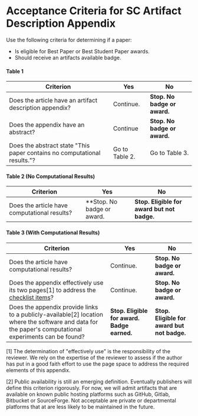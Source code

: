# Acceptance Criteria for SC Artifact Description Appendix

Use the following criteria for determining if a paper:
- Is eligible for Best Paper or Best Student Paper awards.
- Should receive an artifacts available badge.

#### Table 1

| Criterion | Yes | No |
|---|---|---|
|Does the article have an artifact description appendix? | Continue. | **Stop. No badge or award.**|
|Does the appendix have an abstract? | Continue | **Stop. No badge or award.**|
|Does the abstract state "This paper contains no computational results."? | Go to Table 2. | Go to Table 3.| 

#### Table 2 (No Computational Results)

| Criterion | Yes | No |
|---|---|---|
|Does the article have computational results? | **Stop. No badge or award. | **Stop. Eligible for award but not badge.**|

#### Table 3 (With Computational Results)

| Criterion | Yes | No |
|---|---|---|
|Does the article have computational results? | Continue. | **Stop. No badge or award.**|
|Does the appendix effectively use its two pages[1] to address the [checklist items](ArtifactDescriptionAppendixTemplate.md)? | Continue. | **Stop. No badge or award.**|
|Does the appendix provide links to a publicly-available[2] location where the software and data for the paper's computational experiments can be found? | **Stop. Eligible for award.  Badge earned.** | **Stop. Eligible for award but not badge.**| 

[1] The determination of "effectively use" is the responsibility of the reviewer.  We rely on the expertise of the reviewer to assess if the author has put in a good faith effort to use the page space to address the required elements of this appendix.

[2] Public availability is still an emerging definition.  Eventually publishers will define this criterion rigorously. For now, we will admit artifacts that are available on known public hosting platforms such as GitHub, Gitlab, Bitbucket or SourceForge.  Not acceptable are private or departmental platforms that at are less likely to be maintained in the future.
